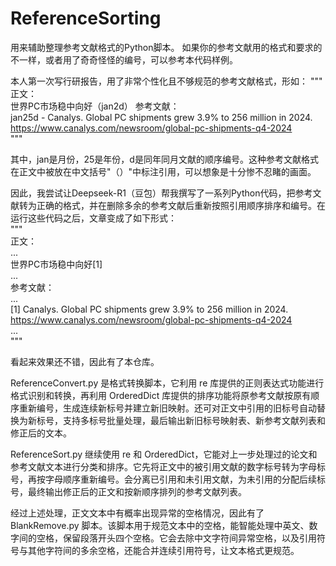 # ReferenceSorting
  用来辅助整理参考文献格式的Python脚本。
  如果你的参考文献用的格式和要求的不一样，或者用了奇奇怪怪的编号，可以参考本代码样例。

  本人第一次写行研报告，用了非常个性化且不够规范的参考文献格式，形如：
  """  
  正文：   
  世界PC市场稳中向好（jan2d）
  参考文献：  
  jan25d - Canalys. Global PC shipments grew 3.9% to 256 million in 2024. https://www.canalys.com/newsroom/global-pc-shipments-q4-2024  
  """
  
  其中，jan是月份，25是年份，d是同年同月文献的顺序编号。这种参考文献格式在正文中被放在中文括号"（）"中标注引用，可以想象是十分惨不忍睹的画面。

  因此，我尝试让Deepseek-R1（豆包）帮我撰写了一系列Python代码，把参考文献转为正确的格式，并在删除多余的参考文献后重新按照引用顺序排序和编号。在运行这些代码之后，文章变成了如下形式：  
  """  
  正文：  
  ...  
  世界PC市场稳中向好[1]  
  ...  
  参考文献：  
  ...  
  [1] Canalys. Global PC shipments grew 3.9% to 256 million in 2024. https://www.canalys.com/newsroom/global-pc-shipments-q4-2024  
  ...  
  """
  
  看起来效果还不错，因此有了本仓库。

  ReferenceConvert.py 是格式转换脚本，它利用 re 库提供的正则表达式功能进行格式识别和转换，再利用 OrderedDict 库提供的排序功能将原参考文献按原有顺序重新编号，生成连续新标号并建立新旧映射。还可对正文中引用的旧标号自动替换为新标号，支持多标号批量处理，最后输出新旧标号映射表、新参考文献列表和修正后的文本。
  
  ReferenceSort.py 继续使用 re 和 OrderedDict，它能对上一步处理过的论文和参考文献文本进行分类和排序。它先将正文中的被引用文献的数字标号转为字母标号，再按字母顺序重新编号。会分离已引用和未引用文献，为未引用的分配后续标号，最终输出修正后的正文和按新顺序排列的参考文献列表。

  经过上述处理，正文文本中有概率出现异常的空格情况，因此有了 BlankRemove.py 脚本。该脚本用于规范文本中的空格，能智能处理中英文、数字间的空格，保留段落开头四个空格。它会去除中文字符间异常空格，以及引用符号与其他字符间的多余空格，还能合并连续引用符号，让文本格式更规范。
